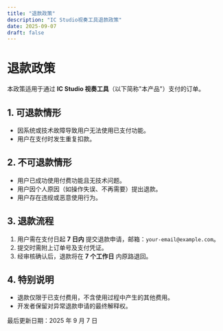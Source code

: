 ```yaml
---
title: "退款政策"
description: "IC Studio视奏工具退款政策"
date: 2025-09-07
draft: false
---
```


# 退款政策

本政策适用于通过 **IC Studio 视奏工具**（以下简称"本产品"）支付的订单。

## 1. 可退款情形
- 因系统或技术故障导致用户无法使用已支付功能。  
- 用户在支付时发生重复扣款。  

## 2. 不可退款情形
- 用户已成功使用付费功能且无技术问题。  
- 用户因个人原因（如操作失误、不再需要）提出退款。  
- 用户存在违规或恶意使用行为。  

## 3. 退款流程
1. 用户需在支付日起 **7 日内** 提交退款申请，邮箱：`your-email@example.com`。  
2. 提交时需附上订单号及支付凭证。  
3. 经审核确认后，退款将在 **7 个工作日** 内原路退回。  

## 4. 特别说明
- 退款仅限于已支付费用，不含使用过程中产生的其他费用。  
- 开发者保留对异常退款申请的最终解释权。  

最后更新日期：2025 年 9 月 7 日